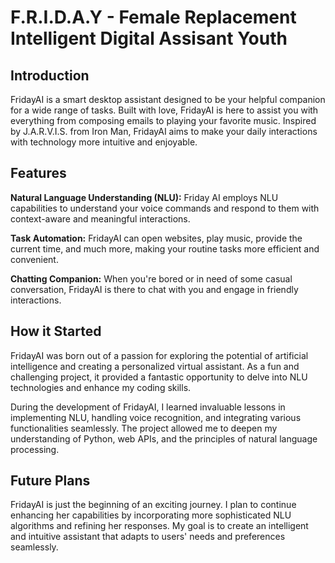 # F.R.I.D.A.Y - Female Replacement Intelligent Digital Assisant Youth

## Introduction
FridayAI is a smart desktop assistant designed to be your helpful companion for a wide range of tasks. Built with love, FridayAI is here to assist you with everything from composing emails to playing your favorite music. Inspired by J.A.R.V.I.S. from Iron Man, FridayAI aims to make your daily interactions with technology more intuitive and enjoyable.

## Features
**Natural Language Understanding (NLU):** Friday AI employs NLU capabilities to understand your voice commands and respond to them with context-aware and meaningful interactions.

**Task Automation:** FridayAI can open websites, play music, provide the current time, and much more, making your routine tasks more efficient and convenient.

**Chatting Companion:** When you're bored or in need of some casual conversation, FridayAI is there to chat with you and engage in friendly interactions.

## How it Started
FridayAI was born out of a passion for exploring the potential of artificial intelligence and creating a personalized virtual assistant. As a fun and challenging project, it provided a fantastic opportunity to delve into NLU technologies and enhance my coding skills.

During the development of FridayAI, I learned invaluable lessons in implementing NLU, handling voice recognition, and integrating various functionalities seamlessly. The project allowed me to deepen my understanding of Python, web APIs, and the principles of natural language processing.

## Future Plans
FridayAI is just the beginning of an exciting journey. I plan to continue enhancing her capabilities by incorporating more sophisticated NLU algorithms and refining her responses. My goal is to create an intelligent and intuitive assistant that adapts to users' needs and preferences seamlessly.
